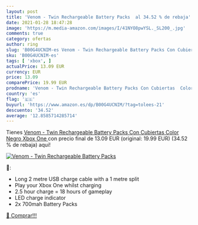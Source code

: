 ```yaml
---
layout: post
title: 'Venom - Twin Rechargeable Battery Packs  al 34.52 % de rebaja'
date: 2021-01-28 18:47:28
image: 'https://m.media-amazon.com/images/I/41NYO8pwYSL._SL200_.jpg'
comments: true
category: ofertas
author: ring
slug: 'B00G4UCNIM-es Venom - Twin Rechargeable Battery Packs Con Cubiertas...'
sku: 'B00G4UCNIM-es'
tags: [ 'xbox', ]
actualPrice: 13.09 EUR
currency: EUR
price: 13.09
comparePrice: 19.99 EUR
prodname: 'Venom - Twin Rechargeable Battery Packs Con Cubiertas  Color Negro  Xbox One '
country: 'es'
flag: '🇪🇸'
buyurl: 'https://www.amazon.es/dp/B00G4UCNIM/?tag=tolees-21'
descuento: '34.52'
average: '12.8585714285714'
---
```


Tienes [Venom - Twin Rechargeable Battery Packs Con Cubiertas  Color Negro  Xbox One ](https://www.amazon.es/dp/B00G4UCNIM/?tag=tolees-21) con precio final de  13.09 EUR (original: 19.99 EUR) (34.52 %  de rebaja) aqui!

[![Venom - Twin Rechargeable Battery Packs ](https://m.media-amazon.com/images/I/41NYO8pwYSL._SL200_.jpg)](https://www.amazon.es/dp/B00G4UCNIM/?tag=tolees-21)

🔎:

- Long 2 metre USB charge cable with a 1 metre split
- Play your Xbox One whilst charging
- 2.5 hour charge = 18 hours of gameplay
- LED charge indicator
- 2x 700mah Battery Packs

[🛒 Comprar!!!](https://www.amazon.es/dp/B00G4UCNIM/?tag=tolees-21)
